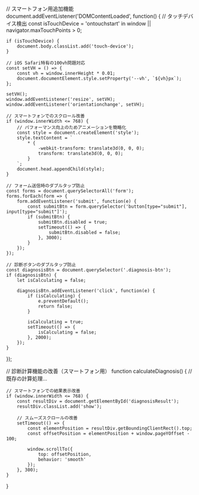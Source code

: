 // スマートフォン用追加機能
document.addEventListener('DOMContentLoaded', function() {
    // タッチデバイス検出
    const isTouchDevice = 'ontouchstart' in window || navigator.maxTouchPoints > 0;
    
    if (isTouchDevice) {
        document.body.classList.add('touch-device');
    }
    
    // iOS Safari特有の100vh問題対応
    const setVH = () => {
        const vh = window.innerHeight * 0.01;
        document.documentElement.style.setProperty('--vh', `${vh}px`);
    };
    
    setVH();
    window.addEventListener('resize', setVH);
    window.addEventListener('orientationchange', setVH);
    
    // スマートフォンでのスクロール改善
    if (window.innerWidth <= 768) {
        // パフォーマンス向上のためアニメーションを簡略化
        const style = document.createElement('style');
        style.textContent = `
            * {
                -webkit-transform: translate3d(0, 0, 0);
                transform: translate3d(0, 0, 0);
            }
        `;
        document.head.appendChild(style);
    }
    
    // フォーム送信時のダブルタップ防止
    const forms = document.querySelectorAll('form');
    forms.forEach(form => {
        form.addEventListener('submit', function(e) {
            const submitBtn = form.querySelector('button[type="submit"], input[type="submit"]');
            if (submitBtn) {
                submitBtn.disabled = true;
                setTimeout(() => {
                    submitBtn.disabled = false;
                }, 3000);
            }
        });
    });
    
    // 診断ボタンのダブルタップ防止
    const diagnosisBtn = document.querySelector('.diagnosis-btn');
    if (diagnosisBtn) {
        let isCalculating = false;
        
        diagnosisBtn.addEventListener('click', function(e) {
            if (isCalculating) {
                e.preventDefault();
                return false;
            }
            
            isCalculating = true;
            setTimeout(() => {
                isCalculating = false;
            }, 2000);
        });
    }
});

// 診断計算機能の改善（スマートフォン用）
function calculateDiagnosis() {
    // 既存の計算処理...
    
    // スマートフォンでの結果表示改善
    if (window.innerWidth <= 768) {
        const resultDiv = document.getElementById('diagnosisResult');
        resultDiv.classList.add('show');
        
        // スムーズスクロールの改善
        setTimeout(() => {
            const elementPosition = resultDiv.getBoundingClientRect().top;
            const offsetPosition = elementPosition + window.pageYOffset - 100;
            
            window.scrollTo({
                top: offsetPosition,
                behavior: 'smooth'
            });
        }, 300);
    }
}
